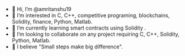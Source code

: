- 👋 Hi, I’m @amritanshu19
- 👀 I’m interested in C, C++, competitive programing, blockchains, Solidity, finance, Python, Matlab.
- 🌱 I’m currently learning smart contracts using Solidity .
- 💞️ I’m looking to collaborate on any project requiring C, C++, Solidity, Python, Matlab.
- 🌱 I believe "Small steps make big difference".
<!---
amritanshu19/amritanshu19 is a ✨ special ✨ repository because its `README.md` (this file) appears on your GitHub profile.
You can click the Preview link to take a look at your changes.
--->
